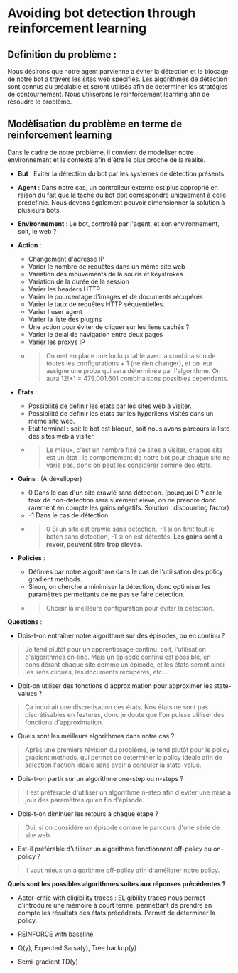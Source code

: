 # Avoiding bot detection through reinforcement learning

## Definition du problème :

Nous désirons que notre agent parvienne a éviter la détection et le blocage de notre bot a travers les sites web specifiés. Les algorithmes de détection sont connus au préalable et seront utilisés afin de determiner les stratégies de contournement.
Nous utiliserons le reinforcement learning afin de résoudre le problème.

## Modèlisation du problème en terme de reinforcement learning

Dans le cadre de notre problème, il convient de modeliser notre environnement et le contexte afin d'être le plus proche de la réalité.

* **But** : Eviter la détection du bot par les systèmes de détection présents.

* **Agent** : Dans notre cas, un controlleur externe est plus approprié en raison du fait que la tache du bot doit correspondre uniquement à celle prédefinie. Nous devons également pouvoir dimensionner la solution à plusieurs bots.

* **Environnement** : Le bot, controllé par l'agent, et son environnement, soit, le web ?

* **Action** :
    * Changement d'adresse IP
    * Varier le nombre de requêtes dans un même site web
    * Variation des mouvements de la souris et keystrokes
    * Variation de la durée de la session
    * Varier les headers HTTP
    * Varier le pourcentage d'images et de documents récupérés 
    * Varier le taux de requêtes HTTP séquentielles.
    * Varier l'user agent
    * Varier la liste des plugins
    * Une action pour éviter de cliquer sur les liens cachés ?
    * Varier le delai de navigation entre deux pages
    * Varier les proxys IP
    * > On met en place une lookup table avec la combinaison de toutes les configurations + 1 (ne rien changer), et on leur assigne une proba qui sera déterminée par l'algorithme.
    On aura 12!+1 = 479.001.601 combinaisons possibles cependants.
    

* **Etats** : 
    * Possibilité de définir les états par les sites web à visiter.
    * Possibilité de définir les états sur les hyperliens visités dans un même site web.
    * Etat terminal : soit le bot est bloqué, soit nous avons parcours la liste des sites web à visiter.
    * > Le mieux, c'est un nombre fixé de sites a visiter, chaque site est un état : le comportement de notre bot pour chaque site ne varie pas, donc on peut les considérer comme des états. 

* **Gains** : (A dévelloper)
    * 0 Dans le cas d'un site crawlé sans détection. (pourquoi 0 ? car le taux de non-detection sera surement élevé, on ne prendre donc rarement en compte les gains négatifs. Solution : discounting factor)
    * -1 Dans le cas de détection.
    * > 0 Si un site est crawlé sans detection, +1 si on finit tout le batch sans detection, -1 si on est détectés. **Les gains sont a revoir, peuvent être trop élevés.**

* **Policies** :
    * Définies par notre algorithme dans le cas de l'utilisation des policy gradient methods.
    * Sinon, on cherche a minimiser la détection, donc optimiser les paramètres permettants de ne pas se faire détection.
    * > Choisir la meilleure configuration pour éviter la détection.

**Questions** : 

- Dois-t-on entraîner notre algorithme sur des épisodes, ou en continu ?
> Je tend plutôt pour un apprentissage continu, soit, l'utilisation d'algorithmes on-line. Mais un épisode continu est possible, en considérant chaque site comme un épisode, et les états seront ainsi les liens cliqués, les documents récupérés, etc...

- Doit-on utiliser des fonctions d'approximation pour approximer les state-values ?

> Ça induirait une discretisation des états. Nos états ne sont pas discrétisables en features, donc je doute que l'on puisse utiliser des fonctions d'approximation.

- Quels sont les meilleurs algorithmes dans notre cas ?

> Après une première révision du problème, je tend plutôt pour le policy gradient methods, qui permet de determiner la policy idéale afin de sélection l'action idéale sans avoir à consuler la state-value.

- Dois-t-on partir sur un algorithme one-step ou n-steps ?

> Il est préférable d'utiliser un algorithme n-step afin d'éviter une mise à jour des paramètres qu'en fin d'épisode. 

- Dois-t-on diminuer les retours à chaque étape ?

> Oui, si on considère un épisode comme le parcours d'une série de site web.

- Est-il préférable d'utiliser un algorithme fonctionnant off-policy ou on-policy ?

> Il vaut mieux un algorithme off-policy afin d'améliorer notre policy.

**Quels sont les possibles algorithmes suites aux réponses précédentes ?**

* Actor-critic with eligibility traces : ELigibility traces nous permet d'introduire une mémoire à court terme, permettant de prendre en compte les résultats des états précédents. 
Permet de determiner la policy.

* REINFORCE with baseline.

* Q(y), Expected Sarsa(y), Tree backup(y)

* Semi-gradient TD(y)


